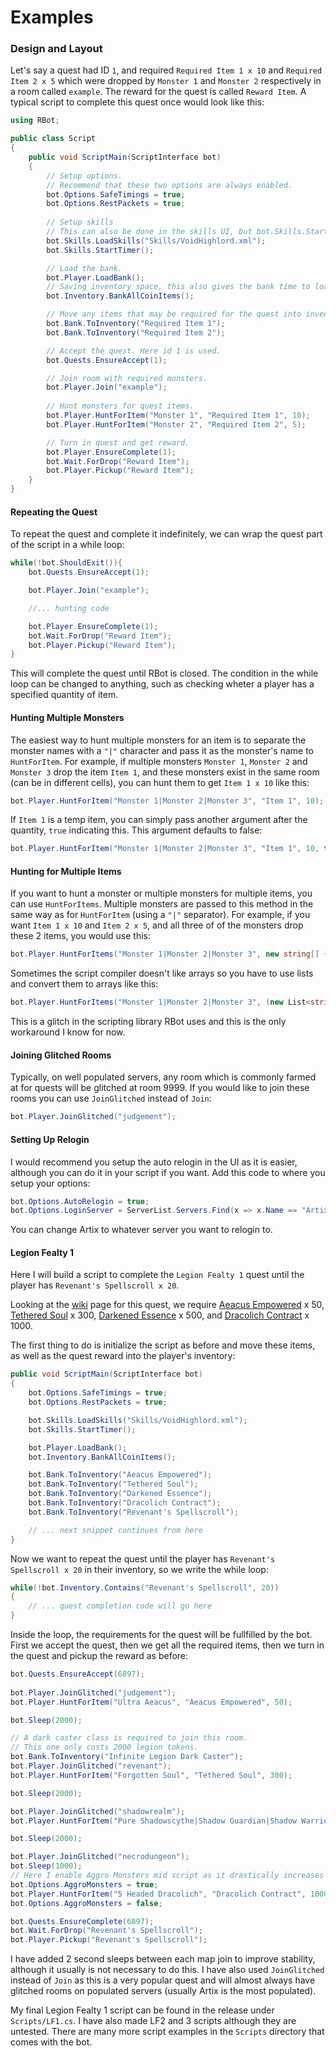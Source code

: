 Examples
======
### Design and Layout
Let's say a quest had ID `1`, and required `Required Item 1 x 10` and `Required Item 2 x 5` which were dropped by `Monster 1` and `Monster 2` respectively in a room called `example`. The reward for the quest is called `Reward Item`. A typical script to complete this quest once would look like this:

```csharp
using RBot;

public class Script
{
	public void ScriptMain(ScriptInterface bot)
	{
        // Setup options.
        // Recommend that these two options are always enabled.
        bot.Options.SafeTimings = true;
        bot.Options.RestPackets = true;
        
        // Setup skills
        // This can also be done in the skills UI, but bot.Skills.StartTimer() must still be called.
        bot.Skills.LoadSkills("Skills/VoidHighlord.xml");
        bot.Skills.StartTimer();

        // Load the bank.
        bot.Player.LoadBank();
        // Saving inventory space, this also gives the bank time to load.
        bot.Inventory.BankAllCoinItems();

        // Move any items that may be required for the quest into inventory.
        bot.Bank.ToInventory("Required Item 1");
        bot.Bank.ToInventory("Required Item 2");

        // Accept the quest. Here id 1 is used.
        bot.Quests.EnsureAccept(1);

        // Join room with required monsters.
        bot.Player.Join("example");
        
        // Hunt monsters for quest items.
        bot.Player.HuntForItem("Monster 1", "Required Item 1", 10);
        bot.Player.HuntForItem("Monster 2", "Required Item 2", 5);

        // Turn in quest and get reward.
        bot.Player.EnsureComplete(1);
        bot.Wait.ForDrop("Reward Item");
        bot.Player.Pickup("Reward Item");
	}
}
```

#### Repeating the Quest
To repeat the quest and complete it indefinitely, we can wrap the quest part of the script in a while loop:

```csharp
while(!bot.ShouldExit()){
    bot.Quests.EnsureAccept(1);

    bot.Player.Join("example");

    //... hunting code

    bot.Player.EnsureComplete(1);
    bot.Wait.ForDrop("Reward Item");
    bot.Player.Pickup("Reward Item");
}
```

This will complete the quest until RBot is closed. The condition in the while loop can be changed to anything, such as checking wheter a player has a specified quantity of item.

#### Hunting Multiple Monsters
The easiest way to hunt multiple monsters for an item is to separate the monster names with a `"|"` character and pass it as the monster's name to `HuntForItem`. For example, if multiple monsters `Monster 1`, `Monster 2` and `Monster 3` drop the item `Item 1`, and these monsters exist in the same room (can be in different cells), you can hunt them to get `Item 1 x 10` like this:

```csharp
bot.Player.HuntForItem("Monster 1|Monster 2|Monster 3", "Item 1", 10);
```

If `Item 1` is a temp item, you can simply pass another argument after the quantity, `true` indicating this. This argument defaults to false:

```csharp
bot.Player.HuntForItem("Monster 1|Monster 2|Monster 3", "Item 1", 10, true);
```

#### Hunting for Multiple Items
If you want to hunt a monster or multiple monsters for multiple items, you can use `HuntForItems`. Multiple monsters are passed to this method in the same way as for `HuntForItem` (using a `"|"` separator). For example, if you want `Item 1 x 10` and `Item 2 x 5`, and all three of of the monsters drop these 2 items, you would use this:

```csharp
bot.Player.HuntForItems("Monster 1|Monster 2|Monster 3", new string[] { "Item 1", "Item 2" }, new int[] { 10, 5 });
```

Sometimes the script compiler doesn't like arrays so you have to use lists and convert them to arrays like this:

```csharp
bot.Player.HuntForItems("Monster 1|Monster 2|Monster 3", (new List<string>() { "Item 1", "Item 2" }).ToArray(), (new List<int>() { 10, 5 }).ToArray());
```

This is a glitch in the scripting library RBot uses and this is the only workaround I know for now.

#### Joining Glitched Rooms
Typically, on well populated servers, any room which is commonly farmed at for quests will be glitched at room 9999. If you would like to join these rooms you can use `JoinGlitched` instead of `Join`:

```csharp
bot.Player.JoinGlitched("judgement");
```

#### Setting Up Relogin
I would recommend you setup the auto relogin in the UI as it is easier, although you can do it in your script if you want. Add this code to where you setup your options:

```csharp
bot.Options.AutoRelogin = true;
bot.Options.LoginServer = ServerList.Servers.Find(x => x.Name == "Artix");
```

You can change Artix to whatever server you want to relogin to.

#### Legion Fealty 1
Here I will build a script to complete the `Legion Fealty 1` quest until the player has `Revenant's Spellscroll x 20`.

Looking at the [wiki](http://aqwwiki.wikidot.com/legion-revenant-s-quests) page for this quest, we require [Aeacus Empowered](http://aqwwiki.wikidot.com/aeacus-empowered) x 50, [Tethered Soul](http://aqwwiki.wikidot.com/tethered-soul) x 300, [Darkened Essence](http://aqwwiki.wikidot.com/darkened-essence) x 500, and [Dracolich Contract](http://aqwwiki.wikidot.com/dracolich-contract) x 1000.

The first thing to do is initialize the script as before and move these items, as well as the quest reward into the player's inventory:

```csharp
public void ScriptMain(ScriptInterface bot)
{
    bot.Options.SafeTimings = true;
    bot.Options.RestPackets = true;

    bot.Skills.LoadSkills("Skills/VoidHighlord.xml");
    bot.Skills.StartTimer();

    bot.Player.LoadBank();
    bot.Inventory.BankAllCoinItems();

    bot.Bank.ToInventory("Aeacus Empowered");
    bot.Bank.ToInventory("Tethered Soul");
    bot.Bank.ToInventory("Darkened Essence");
    bot.Bank.ToInventory("Dracolich Contract");
    bot.Bank.ToInventory("Revenant's Spellscroll");

    // ... next snippet continues from here
}
```

Now we want to repeat the quest until the player has `Revenant's Spellscroll x 20` in their inventory, so we write the while loop:

```csharp
while(!bot.Inventory.Contains("Revenant's Spellscroll", 20))
{
    // ... quest completion code will go here
}
```

Inside the loop, the requirements for the quest will be fullfilled by the bot. First we accept the quest, then we get all the required items, then we turn in the quest and pickup the reward as before:

```csharp
bot.Quests.EnsureAccept(6897);
			
bot.Player.JoinGlitched("judgement");
bot.Player.HuntForItem("Ultra Aeacus", "Aeacus Empowered", 50);

bot.Sleep(2000);

// A dark caster class is required to join this room.
// This one only costs 2000 legion tokens.
bot.Bank.ToInventory("Infinite Legion Dark Caster");
bot.Player.JoinGlitched("revenant");
bot.Player.HuntForItem("Forgotten Soul", "Tethered Soul", 300);

bot.Sleep(2000);

bot.Player.JoinGlitched("shadowrealm");
bot.Player.HuntForItem("Pure Shadowscythe|Shadow Guardian|Shadow Warrior", "Darkened Essence", 500);

bot.Sleep(2000);

bot.Player.JoinGlitched("necrodungeon");
bot.Sleep(1000);
// Here I enable Aggro Monsters mid script as it drastically increases the speed of getting the contracts, especially in a glitched room.
bot.Options.AggroMonsters = true;
bot.Player.HuntForItem("5 Headed Dracolich", "Dracolich Contract", 1000);
bot.Options.AggroMonsters = false;

bot.Quests.EnsureComplete(6897);
bot.Wait.ForDrop("Revenant's Spellscroll");
bot.Player.Pickup("Revenant's Spellscroll");
```

I have added 2 second sleeps between each map join to improve stability, although it usually is not necessary to do this. I have also used `JoinGlitched` instead of `Join` as this is a very popular quest and will almost always have glitched rooms on populated servers (usually Artix is the most populated).

My final Legion Fealty 1 script can be found in the release under `Scripts/LF1.cs`. I have also made LF2 and 3 scripts although they are untested. There are many more script examples in the `Scripts` directory that comes with the bot.
